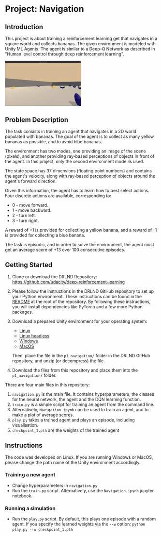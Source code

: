 # Project: Navigation

## Introduction

This project is about training a reinforcement learning get that navigates in a square world and collects bananas.
The given environment is modeled with Unity ML Agents. 
The agent is similar to a Deep-Q Network as described in "Human level control through deep reinforcement learning".

<img src="screenshot.png" width="50%">

## Problem Description

The task consists in training an agent that navigates in a 2D world populated with bananas.
The goal of the agent is to collect as many yellow bananas as possible, and to avoid blue
bananas.

The environment has two modes, one providing an image of the scene (pixels), and another 
providing ray-based perceptions of objects in front of the agent. In this project, only the 
second environment mode iis used.

The state space has 37 dimensions (floating point numbers) and contains the agent's velocity, 
along with ray-based perception of objects around the agent's forward direction.

Given this information, the agent has to learn how to best select actions. 
Four discrete actions are available, corresponding to:

* 0 - move forward.
* 1 - move backward.
* 2 - turn left.
* 3 - turn right.

A reward of +1 is provided for collecting a yellow banana, and a reward of -1 is provided 
for collecting a blue banana. 

The task is episodic, and in order to solve the environment, the agent must get an average 
score of +13 over 100 consecutive episodes.


## Getting Started

1. Clone or download the DRLND Repository: https://github.com/udacity/deep-reinforcement-learning 
2. Please follow the instructions in the DRLND GitHub repository to set up your Python environment. 
   These instructions can be found in the [README](https://github.com/udacity/deep-reinforcement-learning/README.md) at the root of the repository. By following these 
   instructions, you will install dependencies like PyTorch and a few more Python packages.
3. Download a prepared Unity environment for your operating system: 
   - [Linux](https://s3-us-west-1.amazonaws.com/udacity-drlnd/P1/Banana/Banana_Linux.zip)
   - [Linux headless](https://s3-us-west-1.amazonaws.com/udacity-drlnd/P1/Banana/Banana_Linux_NoVis.zip)
   - [Windows](https://s3-us-west-1.amazonaws.com/udacity-drlnd/P1/Banana/Banana_Windows_x86_64.zip)
   - [MacOS](https://s3-us-west-1.amazonaws.com/udacity-drlnd/P1/Banana/Banana.app.zip)

   Then, place the file in the `p1_navigation/` folder in the DRLND GitHub repository, and unzip (or 
   decompress) the file.
4. Download the files from this repository and place them into the `p1_navigation/` folder.

There are four main files in this repository:

1. `navigation.py` is the main file. It contains hyperparameters, the classes 
   for the neural network, the agent and the DQN learning function.
2. `train.py` is a simple script for training an agent from the command line.
3. Alternatively, `Navigation.ipynb` can be used to train an agent, and to make 
   a plot of average scores. 
4. `play.py` takes a trained agent and plays an episode, including visualisation.
5. `checkpoint_1.pth` are the weights of the trained agent

## Instructions

The code was developed on Linux. If you are running Windows or MacOS, please change 
the path name of the Unity environment accordingly. 

### Training a new agent

* Change hyperparameters in `navigation.py`
* Run the `train.py` script. Alternatively, use the `Navigation.ipynb` jupyter notebook.

### Running a simulation

* Run the `play.py` script. By default, this plays one episode with a random agent. 
  If you specify the learned weights via the `--w` option: `python play.py --w checkpoint_1.pth` 


